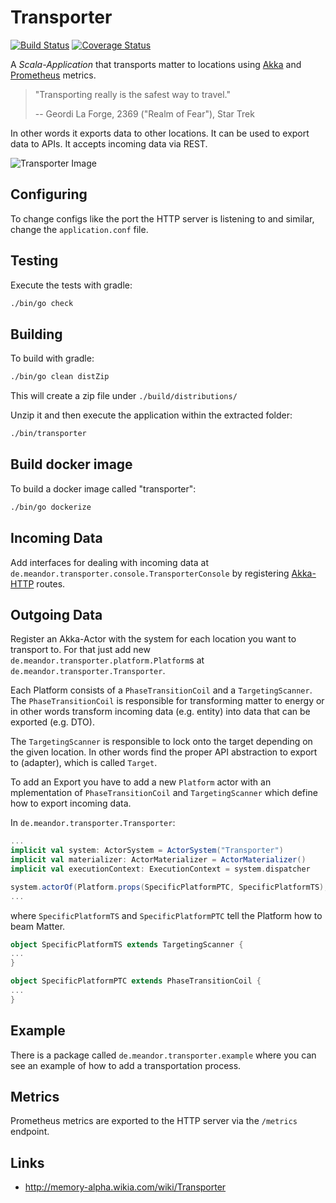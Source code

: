 # Transporter

[![Build Status](https://travis-ci.org/meandor/transporter.svg?branch=master)](https://travis-ci.org/meandor/transporter) [![Coverage Status](https://coveralls.io/repos/github/meandor/transporter/badge.svg?branch=master)](https://coveralls.io/github/meandor/transporter?branch=master)

A _Scala-Application_ that transports matter to locations using [Akka](https://akka.io/)
and [Prometheus](https://prometheus.io) metrics.

> "Transporting really is the safest way to travel."
>
> -- Geordi La Forge, 2369 ("Realm of Fear"), Star Trek

In other words it exports data to other locations. It can be used to export data to APIs. 
It accepts incoming data via REST.

![Transporter Image](http://www.startrek.com/uploads/assets/articles/transporter-1.jpg)

## Configuring

To change configs like the port the HTTP server is listening to and similar,
change the `application.conf` file.

## Testing
Execute the tests with gradle:
```bash
./bin/go check
```

## Building
To build with gradle:
```bash
./bin/go clean distZip
```

This will create a zip file under `./build/distributions/`

Unzip it and then execute the application within the extracted folder:
```bash
./bin/transporter
```

## Build docker image
To build a docker image called "transporter":
```bash
./bin/go dockerize
```

## Incoming Data
Add interfaces for dealing with incoming data at `de.meandor.transporter.console.TransporterConsole`
by registering [Akka-HTTP](https://doc.akka.io/docs/akka-http/current/scala/http/) routes.

## Outgoing Data
Register an Akka-Actor with the system for each location you want to transport to.
For that just add new `de.meandor.transporter.platform.Platform`s at `de.meandor.transporter.Transporter`.

Each Platform consists of a `PhaseTransitionCoil` and a `TargetingScanner`.
The `PhaseTransitionCoil` is responsible for transforming matter to energy or in other
words transform incoming data (e.g. entity) into data that can be exported (e.g. DTO).

The `TargetingScanner` is responsible to lock onto the target depending on the given location.
In other words find the proper API abstraction to export to (adapter), which is called `Target`.

To add an Export you have to add a new `Platform` actor with an mplementation of
`PhaseTransitionCoil` and `TargetingScanner` which define how to export incoming data.

In `de.meandor.transporter.Transporter`:
```scala
...
implicit val system: ActorSystem = ActorSystem("Transporter")
implicit val materializer: ActorMaterializer = ActorMaterializer()
implicit val executionContext: ExecutionContext = system.dispatcher

system.actorOf(Platform.props(SpecificPlatformPTC, SpecificPlatformTS), "SpecificPlatformName")
...
``` 

where `SpecificPlatformTS` and `SpecificPlatformPTC` tell the Platform how to beam Matter.
```scala
object SpecificPlatformTS extends TargetingScanner {  
...
}

object SpecificPlatformPTC extends PhaseTransitionCoil {  
...
}
```

## Example
There is a package called `de.meandor.transporter.example` where you can see an example of how to
add a transportation process.

## Metrics
Prometheus metrics are exported to the HTTP server via the `/metrics` endpoint.

## Links
* http://memory-alpha.wikia.com/wiki/Transporter
